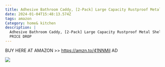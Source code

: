 ```yaml
---
title: Adhesive Bathroom Caddy, [2-Pack] Large Capacity Rustproof Metal Shelves
date: 2024-01-04T15:48:13.574Z
tags: amazon
Category: home& kitchen
description: |
  Adhesive Bathroom Caddy, [2-Pack] Large Capacity Rustproof Metal Shelves
  PRICE DROP
---
```

BUY HERE AT AMAZON >>
https://amzn.to/41NNMil
AD

<!--StartFragment-->

![](https://m.media-amazon.com/images/W/MEDIAX_792452-T1/images/I/71z384VWkZL._AC_SL1500_.jpg)

<!--EndFragment-->